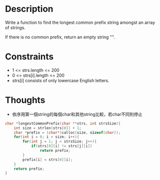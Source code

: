 # Description

Write a function to find the longest common prefix string amongst an array of strings.

If there is no common prefix, return an empty string "".

# Constraints

- 1 <= strs.length <= 200
- 0 <= strs[i].length <= 200
- strs[i] consists of only lowercase English letters.

# Thoughts

- 依序用第一個string的每個char和其他string比較，若char不同則停止

```c
char *longestCommonPrefix(char **strs, int strsSize){
	int size = strlen(strs[0]) + 1;
	char *prefix = (char*)calloc(size, sizeof(char));
	for(int i = 0; i < size; i++){
		for(int j = 1; j < strsSize; j++){
			if(strs[0][i] != strs[j][i])
				return prefix;
		}
		prefix[i] = strs[0][i];
	}
	return prefix;
}
```